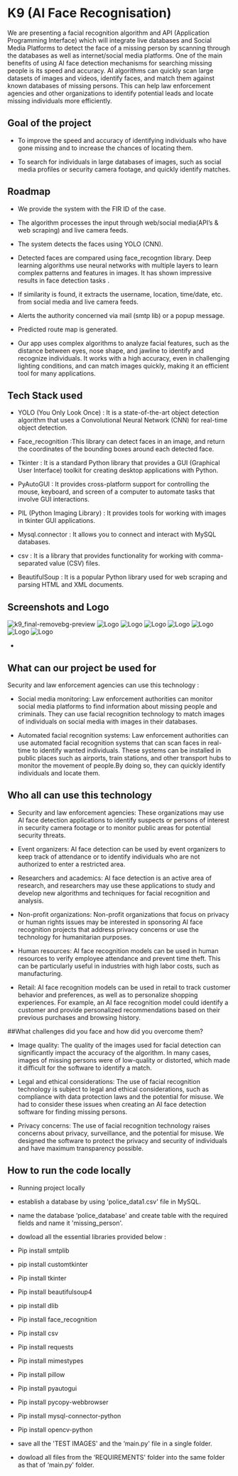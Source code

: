 
# K9 (AI Face Recognisation)

We are presenting a facial recognition algorithm and API (Application Programming Interface) which will integrate live databases and Social Media Platforms to detect the face of a missing person by scanning through the databases as well as internet/social media platforms.
One of the main benefits of using AI face detection mechanisms for searching missing people is its speed and accuracy. AI algorithms can quickly scan large datasets of images and videos, identify faces, and match them against known databases of missing persons. This can help law enforcement agencies and other organizations to identify potential leads and locate missing individuals more efficiently.


## Goal of the project

-  To improve the speed and accuracy of identifying individuals who have gone missing and to increase the chances of locating them.


-  To search for individuals in large databases of images, such as social media profiles or security camera footage, and quickly identify matches.
## Roadmap


- We provide the system with the FIR ID of the case. 
     
- The algorithm processes the input through web/social media(API’s & web scraping) and live camera feeds.

- The system detects the faces using YOLO (CNN).

- Detected faces are compared using face_recogntion library. Deep learning algorithms use neural networks with multiple layers to learn complex patterns and features in images. It has shown impressive results in face detection tasks .

- If similarity is found, it extracts the username, location, time/date, etc. from social media and live camera feeds.

- Alerts the authority concerned via mail (smtp lib) or a popup message.

- Predicted route map is generated.

- Our app uses complex algorithms to analyze facial features, such as the distance between eyes, nose shape, and jawline to identify and recognize individuals. It works with a high accuracy, even in challenging lighting conditions, and can match images quickly, making it an efficient tool for many applications.


## Tech Stack used

- YOLO (You Only Look Once) : It is a state-of-the-art object detection algorithm that uses a Convolutional Neural Network (CNN) for real-time object detection.

 - Face_recognition :This library can detect faces in an image, and return the coordinates of the bounding boxes around each detected face.

- Tkinter : It is a standard Python library that provides a GUI (Graphical User Interface) toolkit for creating desktop applications with Python.

- PyAutoGUI : It provides cross-platform support for controlling the mouse, keyboard, and screen of a computer to automate tasks that involve GUI interactions.

- PIL (Python Imaging Library) : It provides tools for working with images in tkinter GUI applications.

- Mysql.connector : It allows you to connect and interact with MySQL databases.

- csv : It is a library that provides functionality for working with comma-separated value (CSV) files.

- BeautifulSoup : It is a popular Python library used for web scraping and parsing HTML and XML documents. 

## Screenshots and Logo

![k9_final-removebg-preview](https://user-images.githubusercontent.com/122262294/228803689-a525b134-2a6c-4b27-ad9b-7e803464b0b5.png)
![Logo](https://raw.githubusercontent.com/sumanyu-sharma-mk42/K9/blob/main/WhatsApp%20Image%202023-03-17%20at%2011.58.31%20AM.jpeg)
![Logo](https://raw.githubusercontent.com/sumanyu-sharma-mk42/K9/blob/main/WhatsApp%20Image%202023-03-17%20at%2011.58.31%20AM%20(1).jpeg)
![Logo](https://raw.githubusercontent.com/sumanyu-sharma-mk42/K9/blob/main/WhatsApp%20Image%202023-03-17%20at%2011.58.32%20AM.jpeg)
![Logo](https://raw.githubusercontent.com/sumanyu-sharma-mk42/K9/blob/main/WhatsApp%20Image%202023-03-17%20at%2011.58.32%20AM%20(1).jpeg)
![Logo](https://raw.githubusercontent.com/sumanyu-sharma-mk42/K9/blob/main/WhatsApp%20Image%202023-03-17%20at%2011.58.32%20AM%20(2).jpeg)
![Logo](https://raw.githubusercontent.com/sumanyu-sharma-mk42/K9/blob/main/WhatsApp%20Image%202023-03-17%20at%2011.58.33%20AM.jpeg)
![Logo](https://raw.githubusercontent.com/sumanyu-sharma-mk42/K9/blob/main/WhatsApp%20Image%202023-03-17%20at%2011.58.34%20AM.jpeg)





- 
## What can our project be used for
 
 Security and law enforcement agencies can use this technology :

 - Social media monitoring: Law enforcement authorities can monitor social media platforms to find information about missing people and criminals. They can use facial recognition technology to match images of individuals on social media with images in their databases.

 - Automated facial recognition systems: Law enforcement authorities can use automated facial recognition systems that can scan faces in real-time to identify wanted individuals. These systems can be installed in public places such as airports, train stations, and other transport hubs to monitor the movement of people.By doing so, they can quickly identify individuals and locate them.

 

## Who all can use this technology 



- Security and law enforcement agencies: These organizations may use AI face detection applications to identify suspects or persons of interest in security camera footage or to monitor public areas for potential security threats.

- Event organizers: AI face detection can be used by event organizers to keep track of attendance or to identify individuals who are not authorized to enter a restricted area.

- Researchers and academics: AI face detection is an active area of research, and researchers may use these applications to study and develop new algorithms and techniques for facial recognition and analysis.


- Non-profit organizations: Non-profit organizations that focus on privacy or human rights issues may be interested in sponsoring AI face recognition projects that address privacy concerns or use the technology for humanitarian purposes.

- Human resources: AI face recognition models can be used in human resources to verify employee attendance and prevent time theft. This can be particularly useful in industries with high labor costs, such as manufacturing.

- Retail: AI face recognition models can be used in retail to track customer behavior and preferences, as well as to personalize shopping experiences. For example, an AI face recognition model could identify a customer and provide personalized recommendations based on their previous purchases and browsing history.




 ##What challenges did you face and how did you overcome them?


- Image quality: The quality of the images used for facial detection can significantly impact the accuracy of the algorithm. In many cases, images of missing persons were of low-quality or distorted, which made it difficult for the software to identify a match.

- Legal and ethical considerations: The use of facial recognition technology is subject to legal and ethical considerations, such as compliance with data protection laws and the potential for misuse. We had to consider these issues when creating an AI face detection software for finding missing persons.

- Privacy concerns: The use of facial recognition technology raises concerns about privacy, surveillance, and the potential for misuse. We designed the software to protect the privacy and security of individuals and have maximum transparency possible.


## How to run the code locally

- Running project locally
- establish a database by using 'police_data1.csv' file in MySQL.
- name the database ‘police_database' and create table with the required fields and name it 'missing_person'. 
- dowload all the essential libraries provided below :

- Pip install smtplib
- pip install customtkinter
- Pip install tkinter
- Pip install beautifulsoup4
- pip install dlib
- Pip install face_recognition
- Pip install csv
- Pip install requests
- Pip install mimestypes
- Pip install pillow
- Pip install pyautogui
- Pip install pycopy-webbrowser
- Pip install mysql-connector-python
- Pip install opencv-python

- save all the 'TEST IMAGES' and the ‘main.py' file in a single folder.
- dowload all files from the ‘REQUIREMENTS' folder into the same folder as that of ‘main.py' folder.


